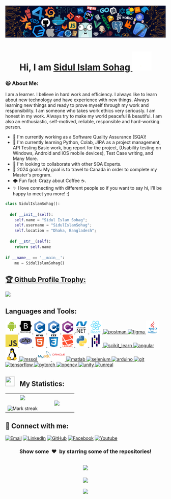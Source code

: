 <p1 align="center"><img src="https://raw.githubusercontent.com/SidulIslamSohag/sidulislamsohag/main/header.png"> </p1>

<h1 align="center">Hi, I am <a href="https://github.com/SidulIslamSohag"> Sidul Islam Sohag </a><img src="https://github.com/Kathryn-Jie/Kathryn-Jie/blob/main/wave.gif" width="60px"/> </h1>

### 😃 About Me:


I am a learner. I believe in hard work and efficiency. I always like to learn about new technology and have
experience with new things. Always learning new things and ready to prove myself through my work and
responsibility. I am someone who takes work ethics very seriously. I am honest in my work. Always try to make my world peaceful & beautiful. I am also an enthusiastic, self-motived, reliable, responsible and hard-working person.

  
- 🔭  I'm currently working as a Software Quality Assurance (SQA)!
- 🌱  I'm currently learning Python, Colab, JIRA as a project management, API Testing Basic work, bug report for the project, (Usability testing on Windows, Android and iOS mobile devices), Test Case writing, and Many More.
- 👯  I'm looking to collaborate with other SQA Experts.
- 🥅  2024 goals: My goal is to travel to Canada in order to complete my Master's program.
- 🌩️  Fun fact: Crazy about Coffee ☕.
- ✨  I love connecting with different people so if you want to say hi, I'll be happy to meet you more! :)


```python
class SidulIslamSohag():
    
  def __init__(self):
    self.name = "Sidul Islam Sohag";
    self.username = "SidulIslamSohag";
    self.location = "Dhaka, Bangladesh";
  
  def __str__(self):
    return self.name

if __name__ == '__main__':
    me = SidulIslamSohag()
```

<a href="https://github.com/SidulIslamSohag/github-profile-trophy"><h2> 🏆 Github Profile Trophy: </h2> </a>
<a href="https://github.com/SidulIslamSohag/github-profile-trophy"> <img width=800 src="https://github-profile-trophy.vercel.app/?username=SidulIslamSohag&column=9&theme=gruvbox&no-frame=true"/> </a>

## Languages and Tools:

<p2 align="left">
<a href="https://developer.android.com" target="_blank"> <img src="https://raw.githubusercontent.com/devicons/devicon/master/icons/android/android-original-wordmark.svg" alt="android" width="40" height="40"/> </a>
<a href="https://getbootstrap.com" target="_blank" rel="noreferrer"> <img src="https://raw.githubusercontent.com/devicons/devicon/master/icons/bootstrap/bootstrap-plain-wordmark.svg" alt="bootstrap" width="40" height="40"/> </a>
<a href="https://www.w3schools.com/c/index.php" target="_blank"> <img src="https://raw.githubusercontent.com/devicons/devicon/master/icons/c/c-original.svg" alt="c" width="40" height="40"/> </a>
<a href="https://www.w3schools.com/cpp/" target="_blank" rel="noreferrer"> <img src="https://raw.githubusercontent.com/devicons/devicon/master/icons/cplusplus/cplusplus-original.svg" alt="cplusplus" width="40" height="40"/> </a>
<a href="https://www.w3schools.com/cs/" target="_blank" rel="noreferrer"> <img src="https://raw.githubusercontent.com/devicons/devicon/master/icons/csharp/csharp-original.svg" alt="csharp" width="40" height="40"/> </a>
<a href="https://dotnet.microsoft.com/" target="_blank" rel="noreferrer"> <img src="https://raw.githubusercontent.com/devicons/devicon/master/icons/dot-net/dot-net-original-wordmark.svg" alt="dotnet" width="40" height="40"/> </a>
<a href="https://reactjs.org/" target="_blank" rel="noreferrer"> <img src="https://raw.githubusercontent.com/devicons/devicon/master/icons/react/react-original-wordmark.svg" alt="react" width="40" height="40"/> </a>
<a href="https://postman.com" target="_blank" rel="noreferrer"> <img src="https://www.vectorlogo.zone/logos/getpostman/getpostman-icon.svg" alt="postman" width="40" height="40"/> </a>
<a href="https://www.figma.com/" target="_blank" rel="noreferrer"> <img src="https://www.vectorlogo.zone/logos/figma/figma-icon.svg" alt="figma" width="40" height="40"/> </a>
<a href="https://www.java.com" target="_blank"> <img src="https://raw.githubusercontent.com/devicons/devicon/master/icons/java/java-original.svg" alt="java" width="40" height="40"/> </a>
<a href="https://developer.mozilla.org/en-US/docs/Web/JavaScript" target="_blank" rel="noreferrer"> <img src="https://raw.githubusercontent.com/devicons/devicon/master/icons/javascript/javascript-original.svg" alt="javascript" width="40" height="40"/> </a>
<a href="https://www.php.net" target="_blank" rel="noreferrer"> <img src="https://raw.githubusercontent.com/devicons/devicon/master/icons/php/php-original.svg" alt="php" width="40" height="40"/> </a>
<a href="https://www.w3.org/html/" target="_blank" rel="noreferrer"> <img src="https://raw.githubusercontent.com/devicons/devicon/master/icons/html5/html5-original-wordmark.svg" alt="html5" width="40" height="40"/> </a>
<a href="https://www.w3schools.com/css/" target="_blank" rel="noreferrer"> <img src="https://raw.githubusercontent.com/devicons/devicon/master/icons/css3/css3-original-wordmark.svg" alt="css3" width="40" height="40"/> </a>
<a href="https://laravel.com/" target="_blank" rel="noreferrer"> <img src="https://raw.githubusercontent.com/devicons/devicon/master/icons/laravel/laravel-plain-wordmark.svg" alt="laravel" width="40" height="40"/> </a>
<a href="https://www.python.org" target="_blank" rel="noreferrer"> <img src="https://raw.githubusercontent.com/devicons/devicon/master/icons/python/python-original.svg" alt="python" width="40" height="40"/> </a>
<a href="https://pandas.pydata.org/" target="_blank" rel="noreferrer"> <img src="https://raw.githubusercontent.com/devicons/devicon/2ae2a900d2f041da66e950e4d48052658d850630/icons/pandas/pandas-original.svg" alt="pandas" width="40" height="40"/> </a>
<a href="https://scikit-learn.org/" target="_blank" rel="noreferrer"> <img src="https://upload.wikimedia.org/wikipedia/commons/0/05/Scikit_learn_logo_small.svg" alt="scikit_learn" width="40" height="40"/> </a>
<a href="https://angular.io" target="_blank" rel="noreferrer"> <img src="https://angular.io/assets/images/logos/angular/angular.svg" alt="angular" width="40" height="40"/> </a>
<a href="https://www.linux.org/" target="_blank" rel="noreferrer"> <img src="https://raw.githubusercontent.com/devicons/devicon/master/icons/linux/linux-original.svg" alt="linux" width="40" height="40"/> </a>
<a href="https://www.microsoft.com/en-us/sql-server" target="_blank" rel="noreferrer"> <img src="https://www.svgrepo.com/show/303229/microsoft-sql-server-logo.svg" alt="mssql" width="40" height="40"/> </a>
<a href="https://www.mysql.com/" target="_blank" rel="noreferrer"> <img src="https://raw.githubusercontent.com/devicons/devicon/master/icons/mysql/mysql-original-wordmark.svg" alt="mysql" width="40" height="40"/> </a>
<a href="https://www.oracle.com/" target="_blank" rel="noreferrer"> <img src="https://raw.githubusercontent.com/devicons/devicon/master/icons/oracle/oracle-original.svg" alt="oracle" width="40" height="40"/> </a>
<a href="https://www.mathworks.com/" target="_blank" rel="noreferrer"> <img src="https://upload.wikimedia.org/wikipedia/commons/2/21/Matlab_Logo.png" alt="matlab" width="40" height="40"/> </a>
<a href="https://www.selenium.dev" target="_blank" rel="noreferrer"> <img src="https://raw.githubusercontent.com/detain/svg-logos/780f25886640cef088af994181646db2f6b1a3f8/svg/selenium-logo.svg" alt="selenium" width="40" height="40"/> </a>
<a href="https://www.arduino.cc/" target="_blank" rel="noreferrer"> <img src="https://cdn.worldvectorlogo.com/logos/arduino-1.svg" alt="arduino" width="40" height="40"/>
<a href="https://git-scm.com/" target="_blank" rel="noreferrer"> <img src="https://www.vectorlogo.zone/logos/git-scm/git-scm-icon.svg" alt="git" width="40" height="40"/> </a>
<a href="https://www.tensorflow.org" target="_blank" rel="noreferrer"> <img src="https://www.vectorlogo.zone/logos/tensorflow/tensorflow-icon.svg" alt="tensorflow" width="40" height="40"/> </a>
<a href="https://pytorch.org/" target="_blank" rel="noreferrer"> <img src="https://www.vectorlogo.zone/logos/pytorch/pytorch-icon.svg" alt="pytorch" width="40" height="40"/> </a>
<a href="https://opencv.org/" target="_blank" rel="noreferrer"> <img src="https://www.vectorlogo.zone/logos/opencv/opencv-icon.svg" alt="opencv" width="40" height="40"/> </a>
<a href="https://unity.com/" target="_blank" rel="noreferrer"> <img src="https://www.vectorlogo.zone/logos/unity3d/unity3d-icon.svg" alt="unity" width="40" height="40"/> </a>
<a href="https://unrealengine.com/" target="_blank" rel="noreferrer"> <img src="https://raw.githubusercontent.com/kenangundogan/fontisto/036b7eca71aab1bef8e6a0518f7329f13ed62f6b/icons/svg/brand/unreal-engine.svg" alt="unreal" width="40" height="40"/> </a>
</p2>


<h2> <img src="https://media.giphy.com/media/iY8CRBdQXODJSCERIr/giphy.gif" width="30" height="30" style="margin-right: 10px;"> My Statistics: </h2>

<!--- stats (start) -->
<p align="center">
<table align="center">
<tr border="none">
<td width="50%" align="center">
  
  <img  align="center" src="https://github-readme-stats.vercel.app/api?username=SidulIslamSohag&theme=tokyonight&show_icons=true&count_private=true" />
  <br></br>
  <img  title="" alt="Mark streak" src="https://github-readme-streak-stats.herokuapp.com/?user=SidulIslamSohag&theme=tokyonight&hide_border=false" /> 
</td>

<td width="50%" align="center">

  <img  align="center" src="https://github-readme-stats.anuraghazra1.vercel.app/api/top-langs/?username=SidulIslamSohag&theme=tokyonight&hide_border=false&no-bg=true&no-frame=true&langs_count=5"/>
  
  </td>
</tr>
</table>
</p>        
<!--- stats (end) -->


## 🤝 Connect with me:

<p4 align="center">
<a href="mailto:saidulislamsohag2395@gmail.com"><img alt="Email" src="https://img.shields.io/badge/Gmail-saidulislamsohag2395@gmail.com-white?style=flat&logo=gmail"></a>
<a href="https://www.linkedin.com/in/sidul-islam-sohag-52a84b160/"><img alt="LinkedIn" src="https://img.shields.io/badge/LinkedIn-Sidul Islam Sohag-blue?style=flat&logo=linkedin"></a>
<a href="https://github.com/SidulIslamSohag"><img alt="GitHub" src="https://img.shields.io/badge/GitHub-Sidul Islam Sohag-black?style=flat&logo=GitHub"></a>
<a href="https://www.facebook.com/Sidul.Islam.Sohag.786/"><img alt="Facebook" src="https://img.shields.io/badge/Facebook-Sidul Islam Sohag-gree?style=flat&logo=Facebook"></a>
<a href="https://www.youtube.com/channel/UCjVmy_enWBPOuRsnnmndr9w"><img alt="Youtube" src="https://img.shields.io/badge/Youtube-Sidul Islam Sohag Live-red?style=flat&logo=Youtube"></a>
</p4>


<div align="center">
<h3 align="center">Show some &nbsp;❤️&nbsp; by starring some of the repositories! </h3>
<br>
<img src="https://media.giphy.com/media/jpVnC65DmYeyRL4LHS/giphy.gif" width="20%">
<br/> 
</div>

<br>
<div align="center">
<img src="https://komarev.com/ghpvc/?username=SidulIslamSohag&&style=flat-square" align="center" />
</div>
<br/>

<div align="center">
           <a href="https://www.buymeacoffee.com/saidulislae" target="_blank" style="display: inline-block;">
                <img
                    src="https://img.shields.io/badge/Donate-Buy%20Me%20A%20Coffee-orange.svg?style=flat-square" 
                    align="center"
                />
           </a>
</div>
